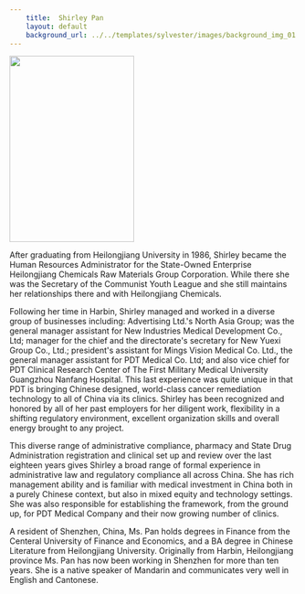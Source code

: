 ```yaml
---
    title:  Shirley Pan 
    layout: default
    background_url: ../../templates/sylvester/images/background_img_01.jpg
---
```

<div class="staff_img">
  <img border="0" height="326" src="http://www.sylvester-associates.com/templates/sylvester/images/Shirley Pan.jpg" width="218"/>
</div>

After graduating from Heilongjiang University in 1986, Shirley became the Human Resources Administrator for the State-Owned Enterprise Heilongjiang Chemicals Raw Materials Group Corporation. While there she was the Secretary of the Communist Youth League and she still maintains her relationships there and with Heilongjiang Chemicals.

Following her time in Harbin, Shirley managed and worked in a diverse group of businesses including: Advertising Ltd.'s North Asia Group; was the general manager assistant for New Industries Medical Development Co., Ltd; manager for the chief and the directorate's secretary for New Yuexi Group Co., Ltd.; president's assistant for Mings Vision Medical Co. Ltd., the general manager assistant for PDT Medical Co. Ltd; and also vice chief for PDT Clinical Research Center of The First Military Medical University Guangzhou Nanfang Hospital. This last experience was quite unique in that PDT is bringing Chinese designed, world-class cancer remediation technology to all of China via its clinics. Shirley has been recognized and honored by all of her past employers for her diligent work, flexibility in a shifting regulatory environment, excellent organization skills and overall energy brought to any project.

This diverse range of administrative compliance, pharmacy and State Drug Administration registration and clinical set up and review over the last eighteen years gives Shirley a broad range of formal experience in administrative law and regulatory compliance all across China. She has rich management ability and is familiar with medical investment in China both in a purely Chinese context, but also in mixed equity and technology settings. She was also responsible for establishing the framework, from the ground up, for PDT Medical Company and their now growing number of clinics.

A resident of Shenzhen, China, Ms. Pan holds degrees in Finance from the Centeral University of Finance and Economics, and a BA degree in Chinese Literature from Heilongjiang University. Originally from Harbin, Heilongjiang province Ms. Pan has now been working in Shenzhen for more than ten years. She is a native speaker of Mandarin and communicates very well in English and Cantonese.


